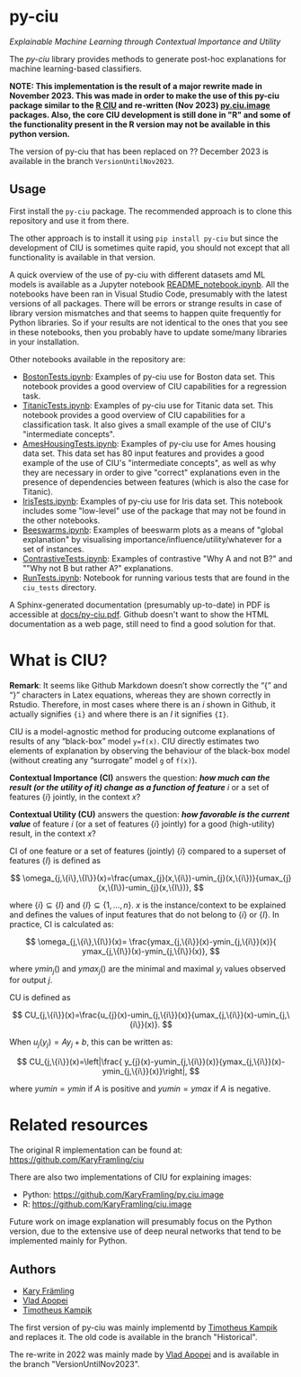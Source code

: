 # py-ciu

*Explainable Machine Learning through Contextual Importance and Utility*

The *py-ciu* library provides methods to generate post-hoc explanations for
machine learning-based classifiers.

**NOTE: This implementation is the result of a major rewrite made in November 2023. This was made in order to make the use of this py-ciu package similar to the [R CIU](https://github.com/KaryFramling/ciu) and re-written (Nov 2023) [py.ciu.image](https://github.com/KaryFramling/py.ciu.image) packages. Also, the core CIU development is still done in "R" and some of the functionality present in the R version may not be available in this python version.**

The version of py-ciu that has been replaced on ?? December 2023 is available in the branch `VersionUntilNov2023`.

## Usage

First install the `py-ciu` package. The recommended approach is to clone this repository and use it from there. 

The other approach is to install it using `pip install py-ciu` but since the development of CIU is sometimes quite rapid, you should not except that all functionality is available in that version.

A quick overview of the use of py-ciu with different datasets amd ML models is available as a Jupyter notebook [README_notebook.ipynb](README_notebook.ipynb). All the notebooks have been ran in Visual Studio Code, presumably with the latest versions of all packages. There will be errors or strange results in case of library version mismatches and that seems to happen quite frequently for Python libraries. So if your results are not identical to the ones that you see in these notebooks, then you probably have to update some/many libraries in your installation. 

Other notebooks available in the repository are:

- [BostonTests.ipynb](BostonTests.ipynb): Examples of py-ciu use for Boston data set. This notebook provides a good overview of CIU capabilities for a regression task. 
- [TitanicTests.ipynb](TitanicTests.ipynb): Examples of py-ciu use for Titanic data set. This notebook provides a good overview of CIU capabilities for a classification task. It also gives a small example of the use of CIU's "intermediate concepts". 
- [AmesHousingTests.ipynb](AmesHousingTests.ipynb): Examples of py-ciu use for Ames housing data set. This data set has 80 input features and provides a good example of the use of CIU's "intermediate concepts", as well as why they are necessary in order to give "correct" explanations even in the presence of dependencies between features (which is also the case for Titanic). 
- [IrisTests.ipynb](IrisTests.ipynb): Examples of py-ciu use for Iris data set. This notebook includes some "low-level" use of the package that may not be found in the other notebooks. 
- [Beeswarms.ipynb](Beeswarms.ipynb): Examples of beeswarm plots as a means of "global explanation" by visualising importance/influence/utility/whatever for a set of instances.
- [ContrastiveTests.ipynb](ContrastiveTests.ipynb): Examples of contrastive "Why A and not B?" and ""Why not B but rather A?" explanations. 
- [RunTests.ipynb](RunTests.ipynb): Notebook for running various tests that are found in the `ciu_tests` directory. 

A Sphinx-generated documentation (presumably up-to-date) in PDF is accessible at [docs/py-ciu.pdf](docs/py-ciu.pdf). Github doesn't want to show the HTML documentation as a web page, still need to find a good solution for that.  

# What is CIU?

**Remark**: It seems like Github Markdown doesn’t show correctly the “{”
and “}” characters in Latex equations, whereas they are shown correctly
in Rstudio. Therefore, in most cases where there is an $i$ shown in
Github, it actually signifies `{i}` and where there is an $I$ it
signifies `{I}`.

CIU is a model-agnostic method for producing outcome explanations of
results of any “black-box” model `y=f(x)`. CIU directly estimates two
elements of explanation by observing the behaviour of the black-box
model (without creating any “surrogate” model `g` of `f(x)`).

**Contextual Importance (CI)** answers the question: ***how much can the
result (or the utility of it) change as a function of feature*** $i$ or a
set of features $\{i\}$ jointly, in the context $x$?

**Contextual Utility (CU)** answers the question: ***how favorable is the
current value*** of feature $i$ (or a set of features $\{i\}$ jointly) for a good
(high-utility) result, in the context $x$?

CI of one feature or a set of features (jointly) $\{i\}$ compared to a
superset of features $\{I\}$ is defined as

$$
\omega_{j,\{i\},\{I\}}(x)=\frac{umax_{j}(x,\{i\})-umin_{j}(x,\{i\})}{umax_{j}(x,\{I\})-umin_{j}(x,\{I\})},  
$$

where $\{i\} \subseteq \{I\}$ and $\{I\} \subseteq \{1,\dots,n\}$. $x$
is the instance/context to be explained and defines the values of input
features that do not belong to $\{i\}$ or $\{I\}$. In practice, CI is
calculated as:

$$
\omega_{j,\{i\},\{I\}}(x)= \frac{ymax_{j,\{i\}}(x)-ymin_{j,\{i\}}(x)}{ ymax_{j,\{I\}}(x)-ymin_{j,\{I\}}(x)}, 
$$

where $ymin_{j}()$ and $ymax_{j}()$ are the minimal and maximal $y_{j}$
values observed for output $j$.

CU is defined as

$$
CU_{j,\{i\}}(x)=\frac{u_{j}(x)-umin_{j,\{i\}}(x)}{umax_{j,\{i\}}(x)-umin_{j,\{i\}}(x)}. 
$$

When $u_{j}(y_{j})=Ay_{j}+b$, this can be written as:

$$
CU_{j,\{i\}}(x)=\left|\frac{ y_{j}(x)-yumin_{j,\{i\}}(x)}{ymax_{j,\{i\}}(x)-ymin_{j,\{i\}}(x)}\right|, 
$$

where $yumin=ymin$ if $A$ is positive and $yumin=ymax$ if $A$ is
negative.

# Related resources

The original R implementation can be found at: <https://github.com/KaryFramling/ciu>

There are also two implementations of CIU for explaining images:

- Python: <https://github.com/KaryFramling/py.ciu.image>
- R: <https://github.com/KaryFramling/ciu.image>

Future work on image explanation will presumably focus on the Python version, due to the extensive use of deep neural networks that tend to be implemented mainly for Python.

## Authors
* [Kary Främling](https://github.com/KaryFramling)
* [Vlad Apopei](https://github.com/vladapopei/)
* [Timotheus Kampik](https://github.com/TimKam/)

The first version of py-ciu was mainly implementd by [Timotheus Kampik](https://github.com/TimKam/) and replaces it. The old code is available in the branch "Historical".

The re-write in 2022 was mainly made by [Vlad Apopei](https://github.com/vladapopei/) and is available in the branch "VersionUntilNov2023".


